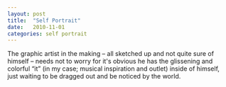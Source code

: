 ```yaml
---
layout: post
title:  "Self Portrait"
date:   2010-11-01
categories: self portrait
---
```

The graphic artist in the making – all sketched up and not quite sure of himself – needs not to worry for it's obvious he has the glissening and colorful “it” (in my case; musical inspiration and outlet) inside of himself, just waiting to be dragged out and be noticed by the world.

<img src="https://dl.dropboxusercontent.com/s/ksz2tx4bprkqdkc/piece-selfportrait-cover.jpg?dl=0" alt="">

<img src="https://dl.dropboxusercontent.com/s/u8isrq18vzddi1z/piece-selfportrait-detail1.jpg?dl=0" alt="">

<img src="https://dl.dropboxusercontent.com/s/asm3w79qf54cqbe/piece-selfportrait-detail2.jpg?dl=0" alt="">